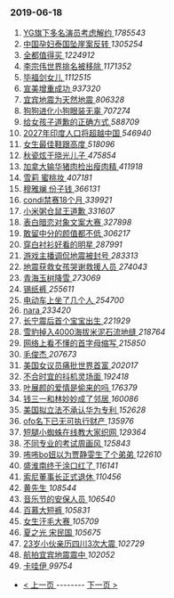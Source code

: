 ### 2019-06-18 
1. [ YG旗下多名演员考虑解约 ](https://s.weibo.com/weibo?q=%23YG%E6%97%97%E4%B8%8B%E5%A4%9A%E5%90%8D%E6%BC%94%E5%91%98%E8%80%83%E8%99%91%E8%A7%A3%E7%BA%A6%23&Refer=top) *1785543*
1. [ 中国孕妇泰国坠崖案反转 ](https://s.weibo.com/weibo?q=%23%E4%B8%AD%E5%9B%BD%E5%AD%95%E5%A6%87%E6%B3%B0%E5%9B%BD%E5%9D%A0%E5%B4%96%E6%A1%88%E5%8F%8D%E8%BD%AC%23&Refer=top) *1305254*
1. [ 全都值得买 ](https://s.weibo.com/weibo?q=%23%E5%85%A8%E9%83%BD%E5%80%BC%E5%BE%97%E4%B9%B0%23&Refer=top) *1224912*
1. [ 李宗伟世界排名被移除 ](https://s.weibo.com/weibo?q=%E6%9D%8E%E5%AE%97%E4%BC%9F%E4%B8%96%E7%95%8C%E6%8E%92%E5%90%8D%E8%A2%AB%E7%A7%BB%E9%99%A4&Refer=top) *1171352*
1. [ 毕福剑女儿 ](https://s.weibo.com/weibo?q=%23%E6%AF%95%E7%A6%8F%E5%89%91%E5%A5%B3%E5%84%BF%23&Refer=top) *1112515*
1. [ 宣美增重成功 ](https://s.weibo.com/weibo?q=%23%E5%AE%A3%E7%BE%8E%E5%A2%9E%E9%87%8D%E6%88%90%E5%8A%9F%23&Refer=top) *937320*
1. [ 宜宾地震为天然地震 ](https://s.weibo.com/weibo?q=%23%E5%AE%9C%E5%AE%BE%E5%9C%B0%E9%9C%87%E4%B8%BA%E5%A4%A9%E7%84%B6%E5%9C%B0%E9%9C%87%23&Refer=top) *806328*
1. [ 狗狗进化小狗眼装无辜 ](https://s.weibo.com/weibo?q=%23%E7%8B%97%E7%8B%97%E8%BF%9B%E5%8C%96%E5%B0%8F%E7%8B%97%E7%9C%BC%E8%A3%85%E6%97%A0%E8%BE%9C%23&Refer=top) *707274*
1. [ 给女孩子道歉的正确方式 ](https://s.weibo.com/weibo?q=%23%E7%BB%99%E5%A5%B3%E5%AD%A9%E5%AD%90%E9%81%93%E6%AD%89%E7%9A%84%E6%AD%A3%E7%A1%AE%E6%96%B9%E5%BC%8F%23&Refer=top) *588709*
1. [ 2027年印度人口将超越中国 ](https://s.weibo.com/weibo?q=%232027%E5%B9%B4%E5%8D%B0%E5%BA%A6%E4%BA%BA%E5%8F%A3%E5%B0%86%E8%B6%85%E8%B6%8A%E4%B8%AD%E5%9B%BD%23&Refer=top) *546940*
1. [ 女生最佳鞋跟高度 ](https://s.weibo.com/weibo?q=%23%E5%A5%B3%E7%94%9F%E6%9C%80%E4%BD%B3%E9%9E%8B%E8%B7%9F%E9%AB%98%E5%BA%A6%23&Refer=top) *518096*
1. [ 秋瓷炫于晓光儿子 ](https://s.weibo.com/weibo?q=%23%E7%A7%8B%E7%93%B7%E7%82%AB%E4%BA%8E%E6%99%93%E5%85%89%E5%84%BF%E5%AD%90%23&Refer=top) *475854*
1. [ 加拿大输华猪肉检出瘦肉精 ](https://s.weibo.com/weibo?q=%23%E5%8A%A0%E6%8B%BF%E5%A4%A7%E8%BE%93%E5%8D%8E%E7%8C%AA%E8%82%89%E6%A3%80%E5%87%BA%E7%98%A6%E8%82%89%E7%B2%BE%23&Refer=top) *411918*
1. [ 雪莉 蜜桃妆 ](https://s.weibo.com/weibo?q=%E9%9B%AA%E8%8E%89%20%E8%9C%9C%E6%A1%83%E5%A6%86&Refer=top) *407181*
1. [ 穆雅斓 份子钱 ](https://s.weibo.com/weibo?q=%E7%A9%86%E9%9B%85%E6%96%93%20%E4%BB%BD%E5%AD%90%E9%92%B1&Refer=top) *366131*
1. [ condi禁赛18个月 ](https://s.weibo.com/weibo?q=%23condi%E7%A6%81%E8%B5%9B18%E4%B8%AA%E6%9C%88%23&Refer=top) *339921*
1. [ 小米粥仓鼠王道歉 ](https://s.weibo.com/weibo?q=%23%E5%B0%8F%E7%B1%B3%E7%B2%A5%E4%BB%93%E9%BC%A0%E7%8E%8B%E9%81%93%E6%AD%89%23&Refer=top) *331607*
1. [ 表白暗恋对象文案大赛 ](https://s.weibo.com/weibo?q=%23%E8%A1%A8%E7%99%BD%E6%9A%97%E6%81%8B%E5%AF%B9%E8%B1%A1%E6%96%87%E6%A1%88%E5%A4%A7%E8%B5%9B%23&Refer=top) *327898*
1. [ 敢留中分的颜值都不低 ](https://s.weibo.com/weibo?q=%23%E6%95%A2%E7%95%99%E4%B8%AD%E5%88%86%E7%9A%84%E9%A2%9C%E5%80%BC%E9%83%BD%E4%B8%8D%E4%BD%8E%23&Refer=top) *306217*
1. [ 穿白衬衫好看的明星 ](https://s.weibo.com/weibo?q=%23%E7%A9%BF%E7%99%BD%E8%A1%AC%E8%A1%AB%E5%A5%BD%E7%9C%8B%E7%9A%84%E6%98%8E%E6%98%9F%23&Refer=top) *287991*
1. [ 游戏主播调侃地震被封号 ](https://s.weibo.com/weibo?q=%23%E6%B8%B8%E6%88%8F%E4%B8%BB%E6%92%AD%E8%B0%83%E4%BE%83%E5%9C%B0%E9%9C%87%E8%A2%AB%E5%B0%81%E5%8F%B7%23&Refer=top) *283313*
1. [ 地震获救女孩哭谢救援人员 ](https://s.weibo.com/weibo?q=%23%E5%9C%B0%E9%9C%87%E8%8E%B7%E6%95%91%E5%A5%B3%E5%AD%A9%E5%93%AD%E8%B0%A2%E6%95%91%E6%8F%B4%E4%BA%BA%E5%91%98%23&Refer=top) *274043*
1. [ 青海玉树降雪 ](https://s.weibo.com/weibo?q=%23%E9%9D%92%E6%B5%B7%E7%8E%89%E6%A0%91%E9%99%8D%E9%9B%AA%23&Refer=top) *273069*
1. [ 锡纸裤 ](https://s.weibo.com/weibo?q=%23%E9%94%A1%E7%BA%B8%E8%A3%A4%23&Refer=top) *255611*
1. [ 电动车上坐了几个人 ](https://s.weibo.com/weibo?q=%E7%94%B5%E5%8A%A8%E8%BD%A6%E4%B8%8A%E5%9D%90%E4%BA%86%E5%87%A0%E4%B8%AA%E4%BA%BA&Refer=top) *254700*
1. [ nara ](https://s.weibo.com/weibo?q=nara&Refer=top) *233420*
1. [ 长宁震后首个宝宝出生 ](https://s.weibo.com/weibo?q=%23%E9%95%BF%E5%AE%81%E9%9C%87%E5%90%8E%E9%A6%96%E4%B8%AA%E5%AE%9D%E5%AE%9D%E5%87%BA%E7%94%9F%23&Refer=top) *221929*
1. [ 雪豹掉入4000海拔米泥石流地缝 ](https://s.weibo.com/weibo?q=%E9%9B%AA%E8%B1%B9%E6%8E%89%E5%85%A54000%E6%B5%B7%E6%8B%94%E7%B1%B3%E6%B3%A5%E7%9F%B3%E6%B5%81%E5%9C%B0%E7%BC%9D&Refer=top) *218764*
1. [ 网络上看不懂的首字母缩写 ](https://s.weibo.com/weibo?q=%23%E7%BD%91%E7%BB%9C%E4%B8%8A%E7%9C%8B%E4%B8%8D%E6%87%82%E7%9A%84%E9%A6%96%E5%AD%97%E6%AF%8D%E7%BC%A9%E5%86%99%23&Refer=top) *215850*
1. [ 毛俊杰 ](https://s.weibo.com/weibo?q=%23%E6%AF%9B%E4%BF%8A%E6%9D%B0%23&Refer=top) *207673*
1. [ 美国女议员痛批世界首富 ](https://s.weibo.com/weibo?q=%E7%BE%8E%E5%9B%BD%E5%A5%B3%E8%AE%AE%E5%91%98%E7%97%9B%E6%89%B9%E4%B8%96%E7%95%8C%E9%A6%96%E5%AF%8C&Refer=top) *202017*
1. [ 不合时宜的抖机灵场面 ](https://s.weibo.com/weibo?q=%23%E4%B8%8D%E5%90%88%E6%97%B6%E5%AE%9C%E7%9A%84%E6%8A%96%E6%9C%BA%E7%81%B5%E5%9C%BA%E9%9D%A2%23&Refer=top) *192418*
1. [ 叶展颜的爱情是偷来的吗 ](https://s.weibo.com/weibo?q=%23%E5%8F%B6%E5%B1%95%E9%A2%9C%E7%9A%84%E7%88%B1%E6%83%85%E6%98%AF%E5%81%B7%E6%9D%A5%E7%9A%84%E5%90%97%23&Refer=top) *176379*
1. [ 钱三一和林妙妙成了邻居 ](https://s.weibo.com/weibo?q=%23%E9%92%B1%E4%B8%89%E4%B8%80%E5%92%8C%E6%9E%97%E5%A6%99%E5%A6%99%E6%88%90%E4%BA%86%E9%82%BB%E5%B1%85%23&Refer=top) *160086*
1. [ 美国拟立法不承认华为专利 ](https://s.weibo.com/weibo?q=%23%E7%BE%8E%E5%9B%BD%E6%8B%9F%E7%AB%8B%E6%B3%95%E4%B8%8D%E6%89%BF%E8%AE%A4%E5%8D%8E%E4%B8%BA%E4%B8%93%E5%88%A9%23&Refer=top) *152628*
1. [ ofo名下已无可执行财产 ](https://s.weibo.com/weibo?q=%23ofo%E5%90%8D%E4%B8%8B%E5%B7%B2%E6%97%A0%E5%8F%AF%E6%89%A7%E8%A1%8C%E8%B4%A2%E4%BA%A7%23&Refer=top) *135976*
1. [ 短腿小蜘蛛在线教大家织网 ](https://s.weibo.com/weibo?q=%E7%9F%AD%E8%85%BF%E5%B0%8F%E8%9C%98%E8%9B%9B%E5%9C%A8%E7%BA%BF%E6%95%99%E5%A4%A7%E5%AE%B6%E7%BB%87%E7%BD%91&Refer=top) *129364*
1. [ 不同专业的考试周画风 ](https://s.weibo.com/weibo?q=%23%E4%B8%8D%E5%90%8C%E4%B8%93%E4%B8%9A%E7%9A%84%E8%80%83%E8%AF%95%E5%91%A8%E7%94%BB%E9%A3%8E%23&Refer=top) *125843*
1. [ 咘咘bo妞以为贾静雯生了个弟弟 ](https://s.weibo.com/weibo?q=%23%E5%92%98%E5%92%98bo%E5%A6%9E%E4%BB%A5%E4%B8%BA%E8%B4%BE%E9%9D%99%E9%9B%AF%E7%94%9F%E4%BA%86%E4%B8%AA%E5%BC%9F%E5%BC%9F%23&Refer=top) *122610*
1. [ 盛淮南终于涂口红了 ](https://s.weibo.com/weibo?q=%23%E7%9B%9B%E6%B7%AE%E5%8D%97%E7%BB%88%E4%BA%8E%E6%B6%82%E5%8F%A3%E7%BA%A2%E4%BA%86%23&Refer=top) *116141*
1. [ 索尼董事长正式退休 ](https://s.weibo.com/weibo?q=%E7%B4%A2%E5%B0%BC%E8%91%A3%E4%BA%8B%E9%95%BF%E6%AD%A3%E5%BC%8F%E9%80%80%E4%BC%91&Refer=top) *110456*
1. [ 黄先生 ](https://s.weibo.com/weibo?q=%E9%BB%84%E5%85%88%E7%94%9F&Refer=top) *108544*
1. [ 音乐节的安保人员 ](https://s.weibo.com/weibo?q=%E9%9F%B3%E4%B9%90%E8%8A%82%E7%9A%84%E5%AE%89%E4%BF%9D%E4%BA%BA%E5%91%98&Refer=top) *106540*
1. [ 百慕大短裤 ](https://s.weibo.com/weibo?q=%E7%99%BE%E6%85%95%E5%A4%A7%E7%9F%AD%E8%A3%A4&Refer=top) *105831*
1. [ 女生汗毛大赛 ](https://s.weibo.com/weibo?q=%23%E5%A5%B3%E7%94%9F%E6%B1%97%E6%AF%9B%E5%A4%A7%E8%B5%9B%23&Refer=top) *105709*
1. [ 夏之光 宋民国 ](https://s.weibo.com/weibo?q=%E5%A4%8F%E4%B9%8B%E5%85%89%20%E5%AE%8B%E6%B0%91%E5%9B%BD&Refer=top) *105675*
1. [ 23岁小伙亲历四川3次大震 ](https://s.weibo.com/weibo?q=23%E5%B2%81%E5%B0%8F%E4%BC%99%E4%BA%B2%E5%8E%86%E5%9B%9B%E5%B7%9D3%E6%AC%A1%E5%A4%A7%E9%9C%87&Refer=top) *102729*
1. [ 航拍宜宾地震震中 ](https://s.weibo.com/weibo?q=%23%E8%88%AA%E6%8B%8D%E5%AE%9C%E5%AE%BE%E5%9C%B0%E9%9C%87%E9%9C%87%E4%B8%AD%23&Refer=top) *102052*
1. [ 卡哇伊 ](https://s.weibo.com/weibo?q=%E5%8D%A1%E5%93%87%E4%BC%8A&Refer=top) *99754* 

- [ < 上一页 ](https://github.com/able8/weibo-hot-record/blob/master/2019-06-17.md) -------- [ 下一页 > ](https://github.com/able8/weibo-hot-record/blob/master/2019-06-19.md)